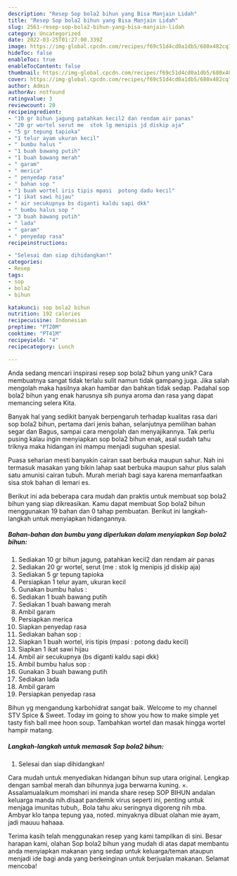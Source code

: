 ```yaml
---
description: "Resep Sop bola2 bihun yang Bisa Manjain Lidah"
title: "Resep Sop bola2 bihun yang Bisa Manjain Lidah"
slug: 2561-resep-sop-bola2-bihun-yang-bisa-manjain-lidah
category: Uncategorized
date: 2022-03-25T01:27:00.339Z
image: https://img-global.cpcdn.com/recipes/f69c51d4cd0a1db5/680x482cq70/sop-bola2-bihun-foto-resep-utama.jpg
hideToc: false
enableToc: true
enableTocContent: false
thumbnail: https://img-global.cpcdn.com/recipes/f69c51d4cd0a1db5/680x482cq70/sop-bola2-bihun-foto-resep-utama.jpg
cover: https://img-global.cpcdn.com/recipes/f69c51d4cd0a1db5/680x482cq70/sop-bola2-bihun-foto-resep-utama.jpg
author: Admin
authorAv: notfound
ratingvalue: 3
reviewcount: 20
recipeingredient:
- "10 gr bihun jagung patahkan kecil2 dan rendam air panas"
- "20 gr wortel serut me  stok lg menipis jd diskip aja"
- "5 gr tepung tapioka"
- "1 telur ayam ukuran kecil"
- " bumbu halus "
- "1 buah bawang putih"
- "1 buah bawang merah"
- " garam"
- " merica"
- " penyedap rasa"
- " bahan sop "
- "1 buah wortel iris tipis mpasi  potong dadu kecil"
- "1 ikat sawi hijau"
- " air secukupnya bs diganti kaldu sapi dkk"
- " bumbu halus sop "
- "3 buah bawang putih"
- " lada"
- " garam"
- " penyedap rasa"
recipeinstructions:

- "Selesai dan siap dihidangkan!"
categories:
- Resep
tags:
- sop
- bola2
- bihun

katakunci: sop bola2 bihun 
nutrition: 192 calories
recipecuisine: Indonesian
preptime: "PT20M"
cooktime: "PT41M"
recipeyield: "4"
recipecategory: Lunch

---
```





Anda sedang mencari inspirasi resep sop bola2 bihun yang unik? Cara membuatnya sangat tidak terlalu sulit namun tidak gampang juga. Jika salah mengolah maka hasilnya akan hambar dan bahkan tidak sedap. Padahal sop bola2 bihun yang enak harusnya sih punya aroma dan rasa yang dapat memancing selera Kita.





Banyak hal yang sedikit banyak berpengaruh terhadap kualitas rasa dari sop bola2 bihun, pertama dari jenis bahan, selanjutnya pemilihan bahan segar dan Bagus, sampai cara mengolah dan menyajikannya. Tak perlu pusing kalau ingin menyiapkan sop bola2 bihun enak,      asal sudah tahu triknya maka hidangan ini mampu menjadi suguhan spesial.














Puasa seharian mesti banyakin cairan saat berbuka maupun sahur. Nah ini termasuk masakan yang bikin lahap saat berbuka maupun sahur plus salah satu amunisi cairan tubuh. Murah meriah bagi saya karena memanfaatkan sisa stok bahan di lemari es.






Berikut ini ada beberapa cara mudah dan praktis untuk membuat sop bola2 bihun yang siap dikreasikan. Kamu dapat membuat Sop bola2 bihun menggunakan 19 bahan dan 0 tahap pembuatan. Berikut ini langkah-langkah untuk menyiapkan hidangannya.

<!--inarticleads1-->

##### Bahan-bahan dan bumbu yang diperlukan dalam menyiapkan Sop bola2 bihun:

1. Sediakan 10 gr bihun jagung, patahkan kecil2 dan rendam air panas
1. Sediakan 20 gr wortel, serut (me : stok lg menipis jd diskip aja)
1. Sediakan 5 gr tepung tapioka
1. Persiapkan 1 telur ayam, ukuran kecil
1. Gunakan  bumbu halus :
1. Sediakan 1 buah bawang putih
1. Sediakan 1 buah bawang merah
1. Ambil  garam
1. Persiapkan  merica
1. Siapkan  penyedap rasa
1. Sediakan  bahan sop :
1. Siapkan 1 buah wortel, iris tipis (mpasi : potong dadu kecil)
1. Siapkan 1 ikat sawi hijau
1. Ambil  air secukupnya (bs diganti kaldu sapi dkk)
1. Ambil  bumbu halus sop :
1. Gunakan 3 buah bawang putih
1. Sediakan  lada
1. Ambil  garam
1. Persiapkan  penyedap rasa


Bihun yg mengandung karbohidrat sangat baik. Welcome to my channel STV Spice &amp; Sweet. Today im going to show you how to make simple yet tasty fish ball mee hoon soup. Tambahkan wortel dan masak hingga wortel hampir matang. 

<!--inarticleads2-->

##### Langkah-langkah untuk memasak Sop bola2 bihun:


1. Selesai dan siap dihidangkan!

Cara mudah untuk menyediakan hidangan bihun sup utara original. Lengkap dengan sambal merah dan bihunnya juga berwarna kuning. ×. Assalamualaikum momshari ini manda share resep SOP BIHUN andalan keluarga manda nih.disaat pandemik virus seperti ini, penting untuk menjaga imunitas tubuh,. Bola tahu aku seringnya digoreng nih mba. Ambyar klo tanpa tepung yaa, noted. minyaknya dibuat olahan mie ayam, jadi mauuu hahaaa. 

Terima kasih telah menggunakan resep yang kami tampilkan di sini. Besar harapan kami, olahan Sop bola2 bihun yang mudah di atas dapat membantu anda menyiapkan makanan yang sedap untuk keluarga/teman ataupun menjadi ide bagi anda yang berkeinginan untuk berjualan makanan. Selamat mencoba!

